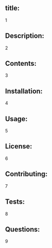 ## title: 
 1
 ## Description: 
 2
 ## Contents: 
 3
 ## Installation: 
 4
 ## Usage: 
 5
 ## License: 
 6
 ## Contributing: 
 7
 ## Tests: 
 8
 ## Questions: 
 9